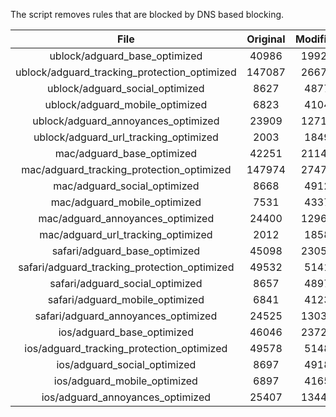 The script removes rules that are blocked by DNS based blocking.


| File | Original | Modified |
|:----:|:-----:|:-----:|
| ublock/adguard_base_optimized | 40986 | 19920 |
| ublock/adguard_tracking_protection_optimized | 147087 | 26674 |
| ublock/adguard_social_optimized | 8627 | 4877 |
| ublock/adguard_mobile_optimized | 6823 | 4104 |
| ublock/adguard_annoyances_optimized | 23909 | 12718 |
| ublock/adguard_url_tracking_optimized | 2003 | 1849 |
| mac/adguard_base_optimized | 42251 | 21145 |
| mac/adguard_tracking_protection_optimized | 147974 | 27478 |
| mac/adguard_social_optimized | 8668 | 4912 |
| mac/adguard_mobile_optimized | 7531 | 4337 |
| mac/adguard_annoyances_optimized | 24400 | 12967 |
| mac/adguard_url_tracking_optimized | 2012 | 1858 |
| safari/adguard_base_optimized | 45098 | 23057 |
| safari/adguard_tracking_protection_optimized | 49532 | 5141 |
| safari/adguard_social_optimized | 8657 | 4897 |
| safari/adguard_mobile_optimized | 6841 | 4123 |
| safari/adguard_annoyances_optimized | 24525 | 13039 |
| ios/adguard_base_optimized | 46046 | 23728 |
| ios/adguard_tracking_protection_optimized | 49578 | 5148 |
| ios/adguard_social_optimized | 8697 | 4918 |
| ios/adguard_mobile_optimized | 6897 | 4165 |
| ios/adguard_annoyances_optimized | 25407 | 13444 |